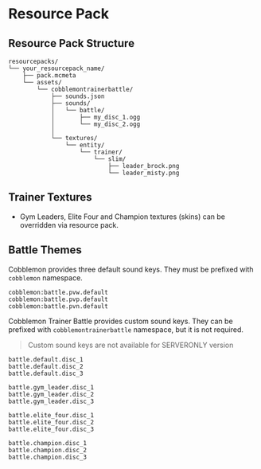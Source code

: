 # Resource Pack

## Resource Pack Structure

```
resourcepacks/
└── your_resourcepack_name/
    ├── pack.mcmeta
    └── assets/
        └── cobblemontrainerbattle/
            ├── sounds.json
            ├── sounds/
            │   └── battle/
            │       ├── my_disc_1.ogg
            │       └── my_disc_2.ogg
            │
            └── textures/
                └── entity/
                    └── trainer/
                        └── slim/
                            ├── leader_brock.png
                            └── leader_misty.png
```

## Trainer Textures

- Gym Leaders, Elite Four and Champion textures (skins) can be overridden via resource pack.

## Battle Themes

Cobblemon provides three default sound keys. They must be prefixed with `cobblemon` namespace.

```
cobblemon:battle.pvw.default
cobblemon:battle.pvp.default
cobblemon:battle.pvn.default
```

Cobblemon Trainer Battle provides custom sound keys. They can be prefixed with `cobblemontrainerbattle` namespace, but it is not required.

> Custom sound keys are not available for SERVERONLY version

```
battle.default.disc_1
battle.default.disc_2
battle.default.disc_3

battle.gym_leader.disc_1
battle.gym_leader.disc_2
battle.gym_leader.disc_3

battle.elite_four.disc_1
battle.elite_four.disc_2
battle.elite_four.disc_3

battle.champion.disc_1
battle.champion.disc_2
battle.champion.disc_3
```